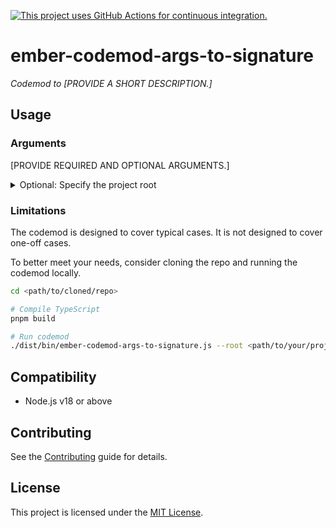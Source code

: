 [![This project uses GitHub Actions for continuous integration.](https://github.com/<your-github-handle>/<your-repo-name>/actions/workflows/ci.yml/badge.svg)](https://github.com/<your-github-handle>/<your-repo-name>/actions/workflows/ci.yml)

# ember-codemod-args-to-signature

_Codemod to [PROVIDE A SHORT DESCRIPTION.]_


## Usage

### Arguments

[PROVIDE REQUIRED AND OPTIONAL ARGUMENTS.]

<details>

<summary>Optional: Specify the project root</summary>

Pass `--root` to run the codemod somewhere else (i.e. not in the current directory).

```sh
npx ember-codemod-args-to-signature --root <path/to/your/project>
```

</details>


### Limitations

The codemod is designed to cover typical cases. It is not designed to cover one-off cases.

To better meet your needs, consider cloning the repo and running the codemod locally.

```sh
cd <path/to/cloned/repo>

# Compile TypeScript
pnpm build

# Run codemod
./dist/bin/ember-codemod-args-to-signature.js --root <path/to/your/project>
```


## Compatibility

- Node.js v18 or above


## Contributing

See the [Contributing](CONTRIBUTING.md) guide for details.


## License

This project is licensed under the [MIT License](LICENSE.md).
